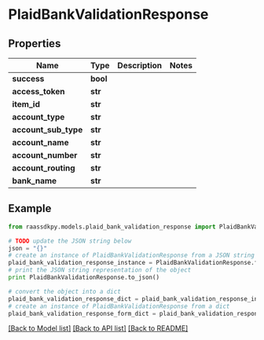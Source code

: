 # PlaidBankValidationResponse


## Properties
Name | Type | Description | Notes
------------ | ------------- | ------------- | -------------
**success** | **bool** |  | 
**access_token** | **str** |  | 
**item_id** | **str** |  | 
**account_type** | **str** |  | 
**account_sub_type** | **str** |  | 
**account_name** | **str** |  | 
**account_number** | **str** |  | 
**account_routing** | **str** |  | 
**bank_name** | **str** |  | 

## Example

```python
from raassdkpy.models.plaid_bank_validation_response import PlaidBankValidationResponse

# TODO update the JSON string below
json = "{}"
# create an instance of PlaidBankValidationResponse from a JSON string
plaid_bank_validation_response_instance = PlaidBankValidationResponse.from_json(json)
# print the JSON string representation of the object
print PlaidBankValidationResponse.to_json()

# convert the object into a dict
plaid_bank_validation_response_dict = plaid_bank_validation_response_instance.to_dict()
# create an instance of PlaidBankValidationResponse from a dict
plaid_bank_validation_response_form_dict = plaid_bank_validation_response.from_dict(plaid_bank_validation_response_dict)
```
[[Back to Model list]](../README.md#documentation-for-models) [[Back to API list]](../README.md#documentation-for-api-endpoints) [[Back to README]](../README.md)


